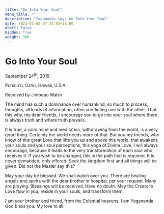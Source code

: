 ```yaml
---
title: "Go Into Your Soul"
menu_title: ""
description: "Yogananda says Go Into Your Soul"
date: 2021-02-03 07:21:03+11:00
draft: False
hidden: True
weight: 386
---
```

# Go Into Your Soul

September 24<sup>th</sup>, 2019

Punalu’u, Oahu, Hawaii, U.S.A.

Received by Jimbeau Walsh


The mind has such a dominance over humankind, so much to process, thoughts, all kinds of information, often conflicting one with the other. That this why, my dear friends, I encourage you to go into your soul where there is always truth and where truth prevails.

It is true, a calm mind and meditation, withdrawing from the world, is a very good thing. Certainly the world needs more of that. But you my friends, who know of this great Love that lifts you up and above this world, that awakens your souls and your soul perceptions, this yoga of Divine Love, I will always encourage, because it leads to the very transformation of each soul who receives it. If you wish to be changed, this is the path that is required. It is never demanded, only offered. Seek the kingdom first and all things will be given. Did not the Master say this?

May your day be blessed. We shall watch over you. There are healing angels and spirits with the dear brother in hospital, per your request. Many are praying. Blessings will be received. Have no doubt. May the Creator’s Love flow in you, reside in your souls, and transform them. 

I am your brother and friend, from the Celestial heavens. I am Yogananda. God bless you. My love to all.